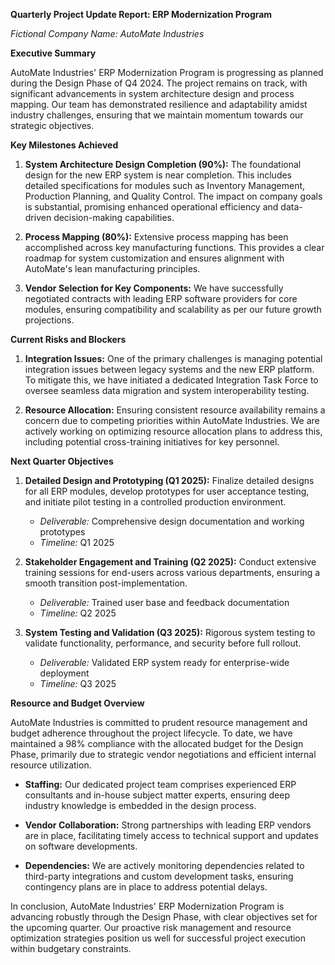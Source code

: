 **Quarterly Project Update Report: ERP Modernization Program**

*Fictional Company Name: AutoMate Industries*

**Executive Summary**

AutoMate Industries' ERP Modernization Program is progressing as planned during the Design Phase of Q4 2024. The project remains on track, with significant advancements in system architecture design and process mapping. Our team has demonstrated resilience and adaptability amidst industry challenges, ensuring that we maintain momentum towards our strategic objectives.

**Key Milestones Achieved**

1. **System Architecture Design Completion (90%):** The foundational design for the new ERP system is near completion. This includes detailed specifications for modules such as Inventory Management, Production Planning, and Quality Control. The impact on company goals is substantial, promising enhanced operational efficiency and data-driven decision-making capabilities.

2. **Process Mapping (80%):** Extensive process mapping has been accomplished across key manufacturing functions. This provides a clear roadmap for system customization and ensures alignment with AutoMate's lean manufacturing principles.

3. **Vendor Selection for Key Components:** We have successfully negotiated contracts with leading ERP software providers for core modules, ensuring compatibility and scalability as per our future growth projections.

**Current Risks and Blockers**

1. **Integration Issues:** One of the primary challenges is managing potential integration issues between legacy systems and the new ERP platform. To mitigate this, we have initiated a dedicated Integration Task Force to oversee seamless data migration and system interoperability testing.

2. **Resource Allocation:** Ensuring consistent resource availability remains a concern due to competing priorities within AutoMate Industries. We are actively working on optimizing resource allocation plans to address this, including potential cross-training initiatives for key personnel.

**Next Quarter Objectives**

1. **Detailed Design and Prototyping (Q1 2025):** Finalize detailed designs for all ERP modules, develop prototypes for user acceptance testing, and initiate pilot testing in a controlled production environment.

   - *Deliverable:* Comprehensive design documentation and working prototypes
   - *Timeline:* Q1 2025

2. **Stakeholder Engagement and Training (Q2 2025):** Conduct extensive training sessions for end-users across various departments, ensuring a smooth transition post-implementation.

   - *Deliverable:* Trained user base and feedback documentation
   - *Timeline:* Q2 2025

3. **System Testing and Validation (Q3 2025):** Rigorous system testing to validate functionality, performance, and security before full rollout.

   - *Deliverable:* Validated ERP system ready for enterprise-wide deployment
   - *Timeline:* Q3 2025

**Resource and Budget Overview**

AutoMate Industries is committed to prudent resource management and budget adherence throughout the project lifecycle. To date, we have maintained a 98% compliance with the allocated budget for the Design Phase, primarily due to strategic vendor negotiations and efficient internal resource utilization.

- **Staffing:** Our dedicated project team comprises experienced ERP consultants and in-house subject matter experts, ensuring deep industry knowledge is embedded in the design process.

- **Vendor Collaboration:** Strong partnerships with leading ERP vendors are in place, facilitating timely access to technical support and updates on software developments.

- **Dependencies:** We are actively monitoring dependencies related to third-party integrations and custom development tasks, ensuring contingency plans are in place to address potential delays.

In conclusion, AutoMate Industries' ERP Modernization Program is advancing robustly through the Design Phase, with clear objectives set for the upcoming quarter. Our proactive risk management and resource optimization strategies position us well for successful project execution within budgetary constraints.